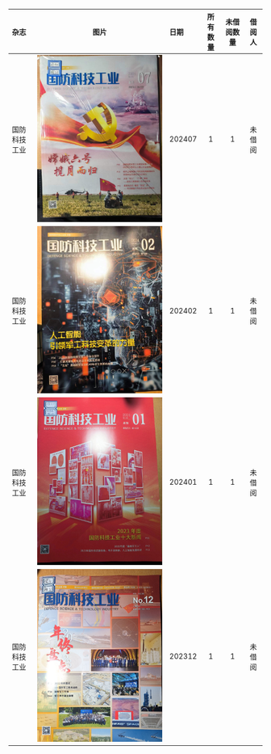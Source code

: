 | 杂志 | 图片 | 日期 | 所有数量 | 未借阅数量 | 借阅人 |
| :--- | :---: | :--- | :---: | :---: | :---: |
| 国防科技工业 | ![GFKJGY202407](image/GFKJGY202407.jpg) | 202407 | 1 | 1 | 未借阅 |
| 国防科技工业 | ![GFKJGY202402](image/GFKJGY202402.jpg) | 202402 | 1 | 1 | 未借阅 |
| 国防科技工业 | ![GFKJGY202401](image/GFKJGY202401.jpg) | 202401 | 1 | 1 | 未借阅 |
| 国防科技工业 | ![GFKJGY202312](image/GFKJGY202312.jpg) | 202312 | 1 | 1 | 未借阅 |